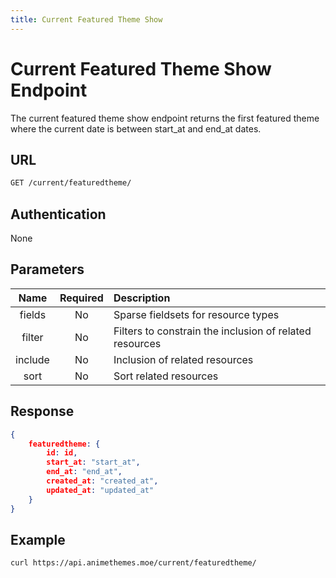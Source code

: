 ```yaml
---
title: Current Featured Theme Show
---
```


# Current Featured Theme Show Endpoint

The current featured theme show endpoint returns the first featured theme where the current date is between start_at and end_at dates.

## URL

```sh
GET /current/featuredtheme/
```

## Authentication

None

## Parameters

| Name    | Required | Description                                             |
| :-----: | :------: | :------------------------------------------------------ |
| fields  | No       | Sparse fieldsets for resource types                     |
| filter  | No       | Filters to constrain the inclusion of related resources |
| include | No       | Inclusion of related resources                          |
| sort    | No       | Sort related resources                                  |

## Response

```json
{
    featuredtheme: {
        id: id,
        start_at: "start_at",
        end_at: "end_at",
        created_at: "created_at",
        updated_at: "updated_at"
    }
}
```

## Example

```bash
curl https://api.animethemes.moe/current/featuredtheme/
```
